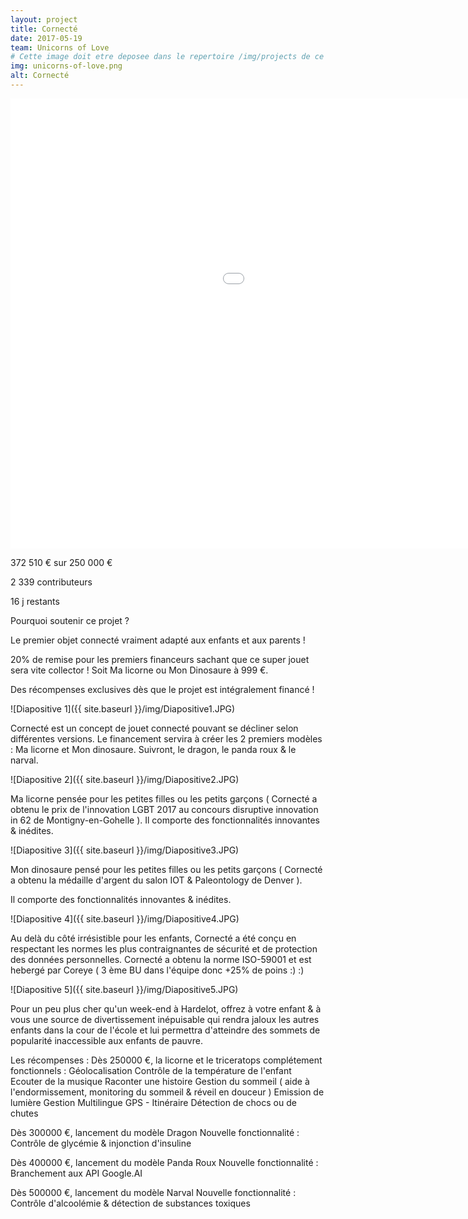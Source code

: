 ```yaml
---
layout: project
title: Cornecté
date: 2017-05-19
team: Unicorns of Love
# Cette image doit etre deposee dans le repertoire /img/projects de ce site.
img: unicorns-of-love.png
alt: Cornecté
---
```

<iframe class="center-block" src="//rejethons.libcast.com/widget/unicorns_of_love-mov" class="libcast_player" width="1280" height="720" frameborder="0" scrolling="no" allowfullscreen></iframe>

372 510 € sur 250 000 €

2 339 contributeurs

16 j restants


Pourquoi soutenir ce projet ?

Le premier objet connecté vraiment adapté aux enfants et aux parents !

20% de remise pour les premiers financeurs sachant que ce super jouet sera vite collector !
Soit Ma licorne ou Mon Dinosaure à 999 €.

Des récompenses exclusives dès que le projet est intégralement financé !

![Diapositive 1]({{ site.baseurl }}/img/Diapositive1.JPG)


 Cornecté est un concept de jouet connecté pouvant se décliner selon différentes versions.
 Le financement servira à créer les 2 premiers modèles : Ma licorne et Mon dinosaure.
 Suivront, le dragon, le panda roux & le narval.


![Diapositive 2]({{ site.baseurl }}/img/Diapositive2.JPG)


Ma licorne pensée pour les petites filles ou les petits garçons ( Cornecté a obtenu le prix de l'innovation LGBT 2017 au concours disruptive innovation in 62 de Montigny-en-Gohelle ).
Il comporte des fonctionnalités innovantes & inédites.


![Diapositive 3]({{ site.baseurl }}/img/Diapositive3.JPG)


Mon dinosaure pensé pour les petites filles ou les petits garçons ( Cornecté a obtenu la médaille d'argent du salon IOT & Paleontology de Denver ).

Il comporte des fonctionnalités innovantes & inédites.


![Diapositive 4]({{ site.baseurl }}/img/Diapositive4.JPG)


Au delà du côté irrésistible pour les enfants, Cornecté a été conçu en respectant les normes les plus contraignantes de sécurité et de protection des données personnelles. Cornecté a obtenu la norme ISO-59001 et est hebergé par Coreye ( 3 ème BU dans l'équipe donc +25% de poins :) :)

![Diapositive 5]({{ site.baseurl }}/img/Diapositive5.JPG)


Pour un peu plus cher qu'un week-end à Hardelot, offrez à votre enfant & à vous une source de divertissement inépuisable qui rendra jaloux les autres enfants dans la cour de l'école et lui permettra d'atteindre des sommets de popularité inaccessible aux enfants de pauvre.


Les récompenses :
Dès 250000 €, la licorne et le triceratops complétement fonctionnels :
Géolocalisation
Contrôle de la température de l'enfant 
Ecouter de la musique
Raconter une histoire
Gestion du sommeil ( aide à l'endormissement, monitoring du sommeil & réveil en douceur )
Emission de lumière 
Gestion Multilingue
GPS - Itinéraire
Détection de chocs ou de chutes

Dès 300000 €, lancement du modèle Dragon
Nouvelle fonctionnalité : Contrôle de glycémie & injonction d'insuline

Dès 400000 €, lancement du modèle Panda Roux
Nouvelle fonctionnalité : Branchement aux API Google.AI

Dès 500000 €, lancement du modèle Narval
Nouvelle fonctionnalité : Contrôle d'alcoolémie & détection de substances toxiques

